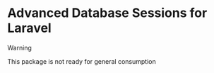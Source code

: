 # Advanced Database Sessions for Laravel

> [!WARNING]
> This package is not ready for general consumption
